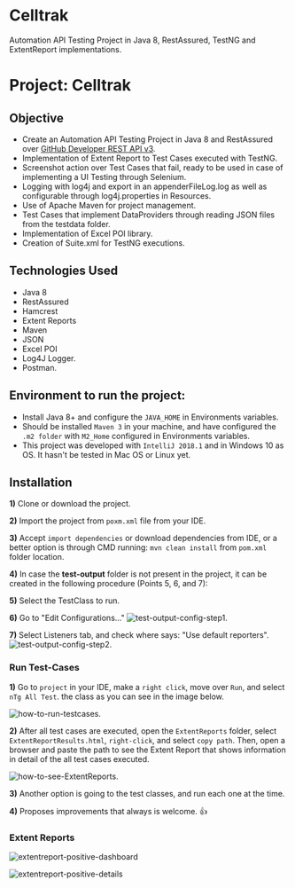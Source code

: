 # Celltrak
 Automation API Testing Project in Java 8, RestAssured, TestNG and ExtentReport implementations.
 
 # **Project: Celltrak**

## **Objective**
- Create an Automation API Testing Project in Java 8 and RestAssured over [GitHub Developer REST API v3](https://developer.github.com/v3/search/).
- Implementation of Extent Report to Test Cases executed with TestNG.
- Screenshot action over Test Cases that fail, ready to be used in case of implementing a UI Testing through Selenium.
- Logging with log4j and export in an appenderFileLog.log as well as configurable through log4j.properties in Resources.
- Use of Apache Maven for project management.
- Test Cases that implement DataProviders through reading JSON files from the testdata folder.
- Implementation of Excel POI library.
- Creation of Suite.xml for TestNG executions.

## **Technologies Used**
- Java 8
- RestAssured
- Hamcrest
- Extent Reports
- Maven
- JSON
- Excel POI
- Log4J Logger.
- Postman.

## **Environment to run the project:**
- Install Java 8+ and configure the ```JAVA_HOME``` in Environments variables.
- Should be installed ```Maven 3``` in your machine, and have configured the ```.m2 folder``` with ```M2_Home``` configured in Environments variables.
- This project was developed with ```IntelliJ 2018.1``` and in Windows 10 as OS. It hasn't be tested in Mac OS or Linux yet.

## **Installation**
**1)** Clone or download the project.

**2)** Import the project from ```poxm.xml``` file from your IDE.

**3)** Accept ```import dependencies``` or download dependencies from IDE, or a better option is through CMD running: ```mvn clean install``` from ```pom.xml``` folder location.

**4)** In case the **test-output** folder is not present in the project, it can be created in the following procedure (Points 5, 6, and 7):

**5)** Select the TestClass to run.

**6)** Go to "Edit Configurations..."
![test-output-config-step1](https://github.com/nicolaslopez82/celltrak/blob/master/ReadmeImages/test-output-config-step1.jpg).

**7)** Select Listeners tab, and check where says: "Use default reporters".
![test-output-config-step2](https://github.com/nicolaslopez82/celltrak/blob/master/ReadmeImages/test-output-config-step2.png).

### **Run Test-Cases**
**1)** Go to ```project``` in your IDE, make a ```right click```, move over ```Run```, and select ```nTg All Test```. the class as you can see in the image below. 

![how-to-run-testcases](https://github.com/nicolaslopez82/celltrak/blob/master/ReadmeImages/how-to-run-testcases.png).

**2)** After all test cases are executed, open the ```ExtentReports``` folder, select ```ExtentReportResults.html```, ```right-click```, and select ```copy path```. Then, open a browser and paste the path to see the Extent Report that shows information in detail of the all test cases executed.

![how-to-see-ExtentReports](https://github.com/nicolaslopez82/celltrak/blob/master/ReadmeImages/how-to-see-reports.png).

**3)** Another option is going to the test classes, and run each one at the time.

**4)** Proposes improvements that always is welcome. :+1:

### **Extent Reports**
![extentreport-positive-dashboard](https://github.com/nicolaslopez82/celltrak/blob/master/ReadmeImages/extentreports-dashboard.png)

![extentreport-positive-details](https://github.com/nicolaslopez82/celltrak/blob/master/ReadmeImages/extentreports-testcases.png)